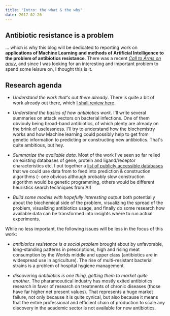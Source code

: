 ```yaml
---
title: "Intro: the what & the why"
date: 2017-02-26
---
```


## Antibiotic resistance is a problem
... which is why this blog will be dedicated to reporting work on **applications of Machine Learning and methods of Artificial Intelligence to the problem of antibiotics resistance**. There was a recent *[Call to Arms on arxiv](https://arxiv.org/pdf/1607.01224.pdf)*, and since I was looking for an interesting and important problem to spend some leisure on, I thought this is it. 

## Research agenda

+ *Understand the work that's out there already*.
  There is quite a bit of work already out there, which [I shall review here](https://simatai.github.io/2017/02/28/literature-review.html).
 
+ *Understand the basics of how antibiotics work*. 
  I'll write several summaries on attack vectors on bacterial infections. One of them obviouly being broad-band antibiotics, of which   plenty are already on the brink of uselessness. I'll try to understand how the biochemistry works and how Machine learning could possibly help to get from genetic information to predicting or constructing new antibiotics. That's quite ambitious, but hey.

+ *Summarize the available data*.
  Most of the work I've seen so far relied on existing databases of gene, protein and ligand/receptor characteristics etc. I put together a [list of publicly accessible databases](https://simatai.github.io/2017/02/27/existing-datasources.html) that we could use data from to feed into prediction & construction algorithms (- one obvious although probably slow construction algorithm would be genetic programming, others would be different heuristics search techniques from AI)
  
+ *Build some models with hopefully interesting output* both potentially about the biochemical side of the problem, visualizing the spread of the problem, visualizing antibiotics usage, and finally do some research how available data can be transformed into insights where to run actual experiments.
  
While no less important, the following issues will be less in the focus of this work:

+ *antibiotics resistance is a social problem* brought about by unfavorable, long-standing patterns in prescriptions, high and rising meat consumption by the Worlds middle and upper class (antibiotics are in widespread use in agriculture). The rise of multi-resistant bacterial strains is a problem of hospital hygiene management.

+ *discovering antibiotics is one thing, getting them to market quite another*. The pharamceutical industry has mostly exited antibiotics research in favor of research on treatments of chronic diseases (those have far higher net present values). That represents a huge market failure, not only because it is quite cynical, but also because it means that the entire professional and efficient chain of production to scale any discovery in the academic sector is not available for new antibiotics.


